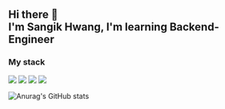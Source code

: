 ## Hi there 👋 </br> I'm Sangik Hwang, I'm learning Backend-Engineer

### My stack 
<img src="https://img.shields.io/badge/Python-3776AB?style=for-the-badge&logo=Python&logoColor=white"> <img src="https://img.shields.io/badge/mysql-4479A1?style=for-the-badge&logo=mysql&logoColor=white"> <img src="https://img.shields.io/badge/github-181717?style=for-the-badge&logo=github&logoColor=white"> <img src="https://img.shields.io/badge/velog-20C997?style=for-the-badge&logo=github&logoColor=Green">






![Anurag's GitHub stats](https://github-readme-stats.vercel.app/api?username=Fangsangik&show_icons=true&theme=radical)
